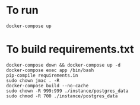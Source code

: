 # To run
```
docker-compose up
```

# To build requirements.txt
```
docker-compose down && docker-compose up -d
docker-compose exec app /bin/bash
pip-compile requirements.in
sudo chown jmac . -R
docker-compose build --no-cache
sudo chown -R 999:999 ./instance/postgres_data
sudo chmod -R 700 ./instance/postgres_data
```
